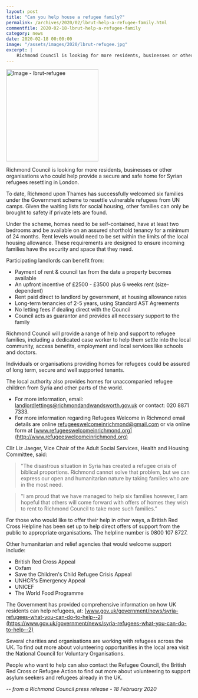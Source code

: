 ```yaml
---
layout: post
title: "Can you help house a refugee family?"
permalink: /archives/2020/02/lbrut-help-a-refugee-family.html
commentfile: 2020-02-18-lbrut-help-a-refugee-family
category: news
date: 2020-02-18 00:00:00
image: "/assets/images/2020/lbrut-refugee.jpg"
excerpt: |
    Richmond Council is looking for more residents, businesses or other organisations who could help provide a secure and safe home for Syrian refugees resettling in London.
---
```

<a href="/assets/images/2020/lbrut-refugee.jpg" title="Click for a larger image"><img src="/assets/images/2020/lbrut-refugee-thumb.jpg" width="250" alt="Image - lbrut-refugee"  class="photo right"/></a>

Richmond Council is looking for more residents, businesses or other organisations who could help provide a secure and safe home for Syrian refugees resettling in London.

To date, Richmond upon Thames has successfully welcomed six families under the Government scheme to resettle vulnerable refugees from UN camps. Given the waiting lists for social housing, other families can only be brought to safety if private lets are found.

Under the scheme, homes need to be self-contained, have at least two bedrooms and be available on an assured shorthold tenancy for a minimum of 24 months. Rent levels would need to be set within the limits of the local housing allowance. These requirements are designed to ensure incoming families have the security and space that they need.

Participating landlords can benefit from:

- Payment of rent & council tax from the date a property becomes available
- An upfront incentive of &pound;2500 - &pound;3500 plus 6 weeks rent (size-dependent)
- Rent paid direct to landlord by government, at housing allowance rates
- Long-term tenancies of 2-5 years, using Standard AST Agreements
- No letting fees if dealing direct with the Council
- Council acts as guarantor and provides all necessary support to the family

Richmond Council will provide a range of help and support to refugee families, including a dedicated case worker to help them settle into the local community, access benefits, employment and local services like schools and doctors.

Individuals or organisations providing homes for refugees could be assured of long term, secure and well supported tenants.

The local authority also provides homes for unaccompanied refugee children from Syria and other parts of the world.

- For more information, email:  [landlordlettings@richmondandwandsworth.gov.uk](mailto:landlordlettings@richmondandwandsworth.gov.uk) or contact: 020 8871 7333.
- For more information regarding Refugees Welcome in Richmond email details are online  [refugeeswelcomeinrichmond@gmail.com](mailto:refugeeswelcomeinrichmond@gmail.com) or via online form at [www.refugeeswelcomeinrichmond.org](http://www.refugeeswelcomeinrichmond.org)

Cllr Liz Jaeger, Vice Chair of the Adult Social Services, Health and Housing Committee, said:

> "The disastrous situation in Syria has created a refugee crisis of biblical proportions. Richmond cannot solve that problem, but we can express our open and humanitarian nature by taking families who are in the most need.

> "I am proud that we have managed to help six families however, I am hopeful that others will come forward with offers of homes they wish to rent to Richmond Council to take more such families."

For those who would like to offer their help in other ways, a British Red Cross Helpline has been set up to help direct offers of support from the public to appropriate organisations. The helpline number is 0800 107 8727.

Other humanitarian and relief agencies that would welcome support include:

- British Red Cross Appeal
- Oxfam
- Save the Children's Child Refugee Crisis Appeal
- UNHCR's Emergency Appeal
- UNICEF
- The World Food Programme

The Government has provided comprehensive information on how UK residents can help refugees, at: [www.gov.uk/government/news/syria-refugees-what-you-can-do-to-help--2](https://www.gov.uk/government/news/syria-refugees-what-you-can-do-to-help--2)

Several charities and organisations are working with refugees across the UK. To find out more about volunteering opportunities in the local area visit the National Council for Voluntary Organisations.

People who want to help can also contact the Refugee Council, the British Red Cross or Refugee Action to find out more about volunteering to support asylum seekers and refugees already in the UK.

<cite>-- from a Richmond Council press release - 18 February 2020</cite>
